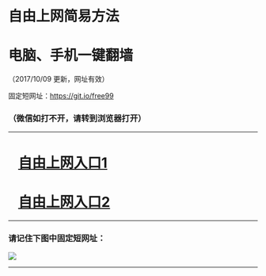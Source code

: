 ﻿# 自由上网简易方法

# 电脑、手机一键翻墙

（2017/10/09 更新，网址有效）

固定短网址：https://git.io/free99

### （微信如打不开，请转到浏览器打开）


***





# &nbsp;&nbsp; <a href="http://ft2359624891.fwq-tz-1001.info/fwqtz01.html?t=10090015848 " target="_blank">自由上网入口1</a>
# &nbsp;&nbsp; <a href="http://ft1799326749.fwq-tz-1002.info/fwqtz02.html?t=100900129522 " target="_blank">自由上网入口2</a>
***

### 请记住下图中固定短网址：

<img src="https://s3-us-west-2.amazonaws.com/fwq-1001/yjfq-20170905okok.png" /> 


***

